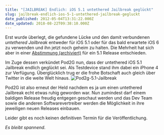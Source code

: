 ```yaml
---
title: "[JAILBREAK] Endlich: iOS 5.1 untethered Jailbreak geglückt"
slug: jailbreak-endlich-ios-5-1-untethered-jailbreak-gegluckt
date_published: 2012-05-04T13:31:22.000Z
date_updated: 2018-08-22T09:38:10.000Z
---
```


Erst wurde überlegt, die gefundene Lücke und den damit verbundenen *untethered Jailbreak* entweder für iOS 5.1 oder für das bald erwartete iOS 6 zu verwenden und ihn jetzt noch geheim zu halten. Die Mehrheit hat sich aber in einer [Abstimmung (archiviert)](http://web.archive.org/web/20120505055804/http://pod2g-ios.blogspot.fr/) für ein 5.1 Release entschieden.

Im Zuge dessen verkündet Pod2G nun, dass der untethered iOS 5.1 Jailbreak endlich geglückt sei. Als Testdevice stand ihm dabei ein iPhone 4 zur Verfügung. Überglücklich trug er die frohe Botschaft auch gleich über Twitter in die weite Welt hinaus.
![Pod2g-5.1-Jailbreak](//picdump.thafaker.de/2012/05/Pod2g-5.1-Jailbreak.jpg)

Pod2G ist also erneut der Held nachdem es ja um einen untethered Jailbreak echt etwas ruhig geworden war. Nun zumindest darf einem baldigen Release freudig entgegen geschaut werden und das Dev Team sowie die anderen Softwarevertreiber werden die Möglichkeit in ihre jeweiligen neuen Releases einbauen.

Leider gibt es noch keinen definitiven Termin für die Veröffentlichung.

*Es bleibt spannend*.
